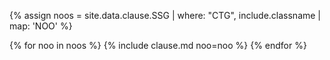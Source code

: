 <!--송본 상한론 가불가 조문 -->
<!--원문인용 시작.  상위에서 classname 지정 필요-->

{% assign noos = site.data.clause.SSG | where: "CTG", include.classname | map: 'NOO' %}

{% for noo in noos %}
{% include clause.md noo=noo %}
{% endfor %}
